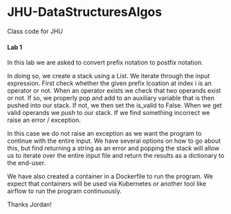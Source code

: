 # JHU-DataStructuresAlgos
Class code for JHU


#### Lab 1

In this lab we are asked to convert prefix notation to postfix notation.

In doing so, we create a stack using a List. We iterate through the input expression. First check whether the given
prefix lcoation at index i is an operator or not. When an operator exists we check that two operands exist or not. If so,
we properly pop and add to an auxiliary variable that is then pushed into our stack. If not, we then set the is_valid
to False. When we get valid operands we push to our stack. If we find something incorrect we raise an error / exception.

In this case we do not raise an exception as we want the program to continue with the entire input. We have several options
on how to go about this, but find returning a string as an error and popping the stack will allow us to iterate over the
entire input file and return the results as a dictionary to the end-user.

We have also created a container in a Dockerfile to run the program. We expect that containers will be used via Kubernetes
or another tool like airflow to run the program continuously. 

Thanks Jordan!